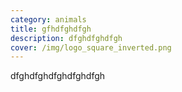 ```yaml
---
category: animals
title: gfhdfghdfgh
description: dfghdfghdfgh
cover: /img/logo_square_inverted.png
---
```

dfghdfghdfghdfghdfgh